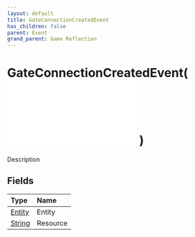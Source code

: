 ```yaml
---
layout: default
title: GateConnectionCreatedEvent
has_children: false
parent: Event
grand_parent: Game Reflection
---
```

# GateConnectionCreatedEvent( ![ EntityEventBase ](/game-reflection/events/entity_event_base.md) )
Description 

## Fields
| Type | Name |
|:-------------|:--------------|
| [Entity](/game-reflection/classes/entity.md) | Entity |
| [String](/game-reflection/components/string.md) | Resource |
